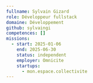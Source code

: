 ```yaml
---
fullname: Sylvain Gizard
role: Développeur fullstack
domaine: Développement
github: sylvaingi
competences: []
missions:
  - start: 2025-01-06
    end: 2025-06-30
    status: independent
    employer: Omnicite
    startups:
      - mon.espace.collectivite
---
```

